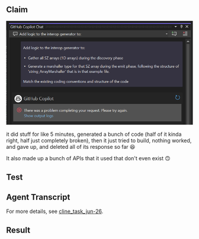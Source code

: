 ## Claim

![Claim Screenshot](claim.png)

it did stuff for like 5 minutes, generated a bunch of code (half of it kinda right, half just completely broken), then it just tried to build, nothing worked, and gave up, and deleted all of its response so far 😆
 
It also made up a bunch of APIs that it used that don't even exist 🙃

## Test

## Agent Transcript

 For more details, see [cline_task_jun-26](https://github.com/your-repo/cline_task_jun-26).

 ## Result

